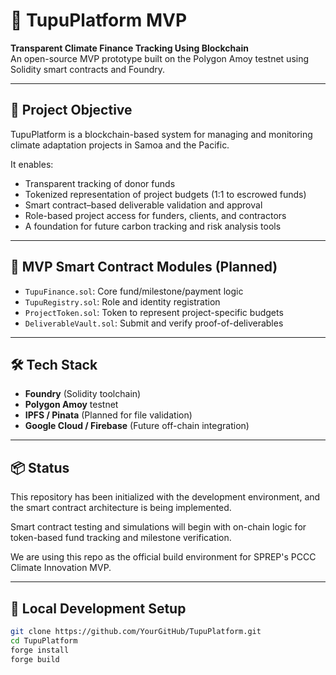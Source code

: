 # 🌱 TupuPlatform MVP

**Transparent Climate Finance Tracking Using Blockchain**  
An open-source MVP prototype built on the Polygon Amoy testnet using Solidity smart contracts and Foundry.

---

## 📌 Project Objective

TupuPlatform is a blockchain-based system for managing and monitoring climate adaptation projects in Samoa and the Pacific.

It enables:

- Transparent tracking of donor funds
- Tokenized representation of project budgets (1:1 to escrowed funds)
- Smart contract–based deliverable validation and approval
- Role-based project access for funders, clients, and contractors
- A foundation for future carbon tracking and risk analysis tools

---

## 🧱 MVP Smart Contract Modules (Planned)

- `TupuFinance.sol`: Core fund/milestone/payment logic
- `TupuRegistry.sol`: Role and identity registration
- `ProjectToken.sol`: Token to represent project-specific budgets
- `DeliverableVault.sol`: Submit and verify proof-of-deliverables

---

## 🛠 Tech Stack

- **Foundry** (Solidity toolchain)
- **Polygon Amoy** testnet
- **IPFS / Pinata** (Planned for file validation)
- **Google Cloud / Firebase** (Future off-chain integration)

---

## 📦 Status

This repository has been initialized with the development environment, and the smart contract architecture is being implemented.

Smart contract testing and simulations will begin with on-chain logic for token-based fund tracking and milestone verification.

We are using this repo as the official build environment for SPREP's PCCC Climate Innovation MVP.

---

## 🧪 Local Development Setup

```bash
git clone https://github.com/YourGitHub/TupuPlatform.git
cd TupuPlatform
forge install
forge build
